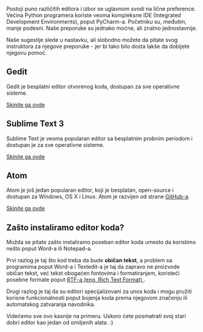 Postoji puno različitih editora i izbor se uglavnom svodi na lične preference. Većina Python programera koriste veoma kompleksne IDE (Integrated Development Environments), poput PyCharm-a. Početniku su, međutim, manje podesni. Naše preporuke su jednako moćne, ali znatno jednostavnije.

Naše sugestije slede u nastavku, ali slobodno možete da pitate svog instruktora za njegove preporuke - jer bi tako bilo dosta lakše da dobijete njegovu pomoć.

## Gedit

Gedit je besplatni editor otvorenog koda, dostupan za sve operativne sisteme.

[Skinite ga ovde](https://wiki.gnome.org/Apps/Gedit#Download)

## Sublime Text 3

Sublime Text je veoma popularan editor sa besplatnim probnim periodom i dostupan je za sve operativne sisteme.

[Skinite ga ovde](https://www.sublimetext.com/3)

## Atom

Atom je još jedan popularan editor, koji je besplatan, open-source i dostupan za Windows, OS X i Linux. Atom je razvijen od strane [GitHub-a](https://github.com/).

[Skinite ga ovde](https://atom.io/)

## Zašto instaliramo editor koda?

Možda se pitate zašto instaliramo poseban editor koda umesto da koristimo nešto poput Word-a ili Notepad-a.

Prvi razlog je taj što kod treba da bude **običan tekst**, a problem sa programima poput Word-a i Textedit-a je taj da zapravo ne proizvode običan tekst, već tekst obogaćen fontovima i formatiranjem, koristeći posebne formate poput [RTF-a (eng. Rich Text Format) ](https://en.wikipedia.org/wiki/Rich_Text_Format).

Drugi razlog je taj da su editori specijalizovani za unos koda i mogu pružiti korisne funkcionalnosti poput bojenja koda prema njegovom značenju ili automatskog zatvaranja navodnika.

Videćemo sve ovo kasnije na primeru. Uskoro ćete posmatrati svoj stari dobri editor kao jedan od omiljenih alata. :)